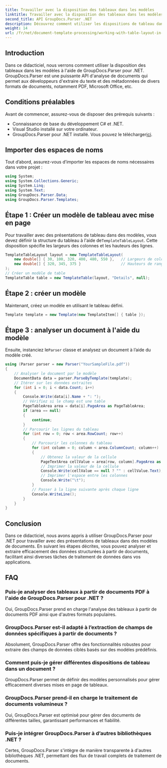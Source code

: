 ```yaml
---
title: Travailler avec la disposition des tableaux dans les modèles
linktitle: Travailler avec la disposition des tableaux dans les modèles
second_title: API GroupDocs.Parser .NET
description: Découvrez comment utiliser les dispositions de tableau dans les modèles à l'aide de GroupDocs.Parser pour .NET. Extrayez efficacement les données structurées des documents.
weight: 14
url: /fr/net/document-template-processing/working-with-table-layout-in-templates/
---
```

## Introduction
Dans ce didacticiel, nous verrons comment utiliser la disposition des tableaux dans les modèles à l'aide de GroupDocs.Parser pour .NET. GroupDocs.Parser est une puissante API d'analyse de documents qui permet aux développeurs d'extraire du texte et des métadonnées de divers formats de documents, notamment PDF, Microsoft Office, etc.
## Conditions préalables
Avant de commencer, assurez-vous de disposer des prérequis suivants :
- Connaissance de base du développement C# et .NET.
- Visual Studio installé sur votre ordinateur.
-  GroupDocs.Parser pour .NET installé. Vous pouvez le télécharger[ici](https://releases.groupdocs.com/parser/net/).

## Importer des espaces de noms
Tout d’abord, assurez-vous d’importer les espaces de noms nécessaires dans votre projet :
```csharp
using System;
using System.Collections.Generic;
using System.Linq;
using System.Text;
using GroupDocs.Parser.Data;
using GroupDocs.Parser.Templates;
```
## Étape 1 : Créer un modèle de tableau avec mise en page
Pour travailler avec des présentations de tableau dans des modèles, vous devez définir la structure du tableau à l'aide de`TemplateTableLayout`. Cette disposition spécifie les largeurs des colonnes et les hauteurs des lignes.
```csharp
TemplateTableLayout layout = new TemplateTableLayout(
    new double[] { 30, 100, 320, 400, 480, 550 },   // Largeurs de colonnes
    new double[] { 320, 345, 375 }                  // Hauteurs de rangée
);
// Créer un modèle de table
TemplateTable table = new TemplateTable(layout, "Details", null);
```
## Étape 2 : créer un modèle
Maintenant, créez un modèle en utilisant le tableau défini.
```csharp
Template template = new Template(new TemplateItem[] { table });
```
## Étape 3 : analyser un document à l'aide du modèle
 Ensuite, instanciez le`Parser` classe et analysez un document à l’aide du modèle créé.
```csharp
using (Parser parser = new Parser("YourSampleFile.pdf"))
{
    // Analyser le document par le modèle
    DocumentData data = parser.ParseByTemplate(template);
    // Itérer sur les données extraites
    for (int i = 0; i < data.Count; i++)
    {
        Console.Write(data[i].Name + ": ");
        // Vérifiez si le champ est une table
        PageTableArea area = data[i].PageArea as PageTableArea;
        if (area == null)
        {
            continue;
        }
        // Parcourir les lignes du tableau
        for (int row = 0; row < area.RowCount; row++)
        {
            // Parcourir les colonnes du tableau
            for (int column = 0; column < area.ColumnCount; column++)
            {
                // Obtenez la valeur de la cellule
                PageTextArea cellValue = area[row, column].PageArea as PageTextArea;
                // Imprimer la valeur de la cellule
                Console.Write(cellValue == null ? "" : cellValue.Text);
                // Imprimer l'espace entre les colonnes
                Console.Write("\t");
            }
            // Passer à la ligne suivante après chaque ligne
            Console.WriteLine();
        }
    }
}
```

## Conclusion
Dans ce didacticiel, nous avons appris à utiliser GroupDocs.Parser pour .NET pour travailler avec des présentations de tableaux dans des modèles de documents. En suivant les étapes décrites, vous pouvez analyser et extraire efficacement des données structurées à partir de documents, facilitant ainsi diverses tâches de traitement de données dans vos applications.

## FAQ
### Puis-je analyser des tableaux à partir de documents PDF à l'aide de GroupDocs.Parser pour .NET ?
Oui, GroupDocs.Parser prend en charge l'analyse des tableaux à partir de documents PDF ainsi que d'autres formats populaires.
### GroupDocs.Parser est-il adapté à l’extraction de champs de données spécifiques à partir de documents ?
Absolument, GroupDocs.Parser offre des fonctionnalités robustes pour extraire des champs de données ciblés basés sur des modèles prédéfinis.
### Comment puis-je gérer différentes dispositions de tableau dans un document ?
GroupDocs.Parser permet de définir des modèles personnalisés pour gérer efficacement diverses mises en page de tableaux.
### GroupDocs.Parser prend-il en charge le traitement de documents volumineux ?
Oui, GroupDocs.Parser est optimisé pour gérer des documents de différentes tailles, garantissant performances et fiabilité.
### Puis-je intégrer GroupDocs.Parser à d’autres bibliothèques .NET ?
Certes, GroupDocs.Parser s'intègre de manière transparente à d'autres bibliothèques .NET, permettant des flux de travail complets de traitement de documents.